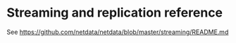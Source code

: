 # Streaming and replication reference

See https://github.com/netdata/netdata/blob/master/streaming/README.md
